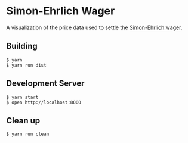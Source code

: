 # Simon-Ehrlich Wager

A visualization of the price data used to settle the [Simon-Ehrlich wager][wager].

## Building
```
$ yarn
$ yarn run dist
```

## Development Server
```
$ yarn start
$ open http://localhost:8000
```

## Clean up
```
$ yarn run clean
```

[wager]: https://en.wikipedia.org/wiki/Simon–Ehrlich_wager